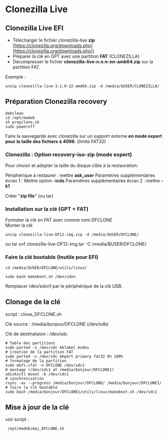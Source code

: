 # Clonezilla Live

## Clonezilla Live EFI

- Télécharger le fichier clonezilla-live **zip**
	[https://clonezilla.org/downloads.php](https://clonezilla.org/downloads.php])
- Préparer la clé en GPT avec une partition **FAT** (CLONEZILLA)
- Décompresser le fichier **clonezilla-live-n.n.n-nn-amb64.zip** sur la partition FAT.

Exemple :

	unzip clonezilla-live-3.1.0-22-amd64.zip -d /media/$USER/CLONEZILLA/

## Préparation Clonezilla recovery

	debclean
	cd /opt/madeb
	sh prepclone.sh
	sudo poweroff
	
Faire la sauvegarde avec clonezilla sur un support externe **en mode expert pour la taille des fichiers à 4096**. (limite FAT32)


### Clonezilla : Option recovery-iso-zip (mode expert)

Pour choisir et adopter la taille du disque cible à la restauration:  

Périphérique à restaurer : mettre **ask_user**
Paramètres supplémentaires écran 1 : Mettre option **-icds**
Paramètres supplémentaires écran 2 : mettre **-k1**

Créer "**zip file**" (ou tar)  


### Installation sur la clé (GPT + FAT)

Formater la clé en FAT avec comme nom DFCLONE  
Monter la clé  

	unzip clonezilla-live-DF12-img.zip -d /media/$USER/DFCLONE/
	
ou
	tar xvf clonezilla-live-DF12-img.tar -C /media/$USER/DFCLONE/
	

### Faire la clé bootable (Inutile pour EFI)

	cd /media/$USER/DFCLONE/utils/linux/

	sudo bash makeboot.sh /dev/sdxn
	
Remplacer /dev/sdxn1 par le périphérique de la clé USB.


## Clonage de la clé

script : clone_DFCLONE.sh

Clé source : /media/bonjour/DFCLONE (/dev/sdb)

Clé de destinataion : /dev/sdc

	# Table des partitions
	sudo parted -s /dev/sdc mklabel msdos
	# Creation de la partition FAT
	sudo parted -s /dev/sdc mkpart primary fat32 0% 100%
	# formatage de la partition
	sudo mkfs.vfat -n DFCLONE /dev/sdc1
	# montage (/dev/sdc1 at /media/bonjour/DFCLONE1)
	udisksctl mount -b /dev/sdc1
	# synchronisation
	rsync -av --progress /media/bonjour/DFCLONE/ /media/bonjour/DFCLONE1/
	# faire la clé bootable
	sudo bash /media/bonjour/DFCLONE1/utils/linux/makeboot.sh /dev/sdc1
	

## Mise à jour de la clé

 voir script :
 
	 /opt/madeb/maj_DFCLONE.sh
